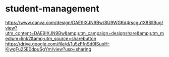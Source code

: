 # student-management
https://www.canva.com/design/DAE9IXJN9Bw/8U9WGKd4rscgu1X8SllBug/view?utm_content=DAE9IXJN9Bw&amp;utm_campaign=designshare&amp;utm_medium=link2&amp;utm_source=sharebutton
https://drive.google.com/file/d/1u5zFfnSd0lSuoH-KjwgFu25E0dpuSgYm/view?usp=sharing

